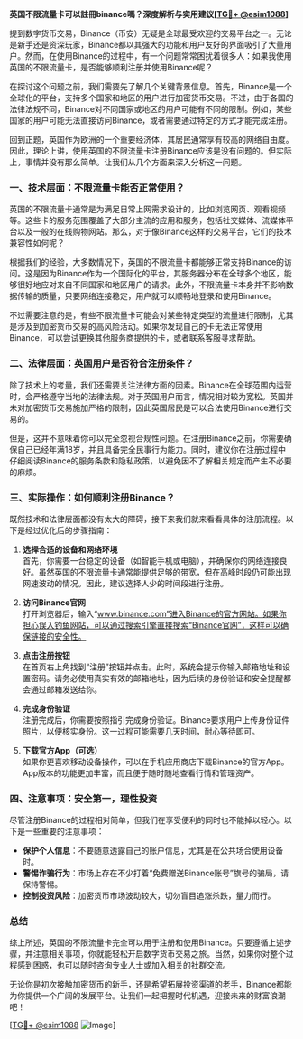**英国不限流量卡可以註冊binance嗎？深度解析与实用建议[[TG💪+ @esim1088](https://t.me/s/esim1088)]**

提到数字货币交易，Binance（币安）无疑是全球最受欢迎的交易平台之一。无论是新手还是资深玩家，Binance都以其强大的功能和用户友好的界面吸引了大量用户。然而，在使用Binance的过程中，有一个问题常常困扰着很多人：如果我使用英国的不限流量卡，是否能够顺利注册并使用Binance呢？

在探讨这个问题之前，我们需要先了解几个关键背景信息。首先，Binance是一个全球化的平台，支持多个国家和地区的用户进行加密货币交易。不过，由于各国的法律法规不同，Binance对不同国家或地区的用户可能有不同的限制。例如，某些国家的用户可能无法直接访问Binance，或者需要通过特定的方式才能完成注册。

回到正题，英国作为欧洲的一个重要经济体，其居民通常享有较高的网络自由度。因此，理论上讲，使用英国的不限流量卡注册Binance应该是没有问题的。但实际上，事情并没有那么简单。让我们从几个方面来深入分析这一问题。

### **一、技术层面：不限流量卡能否正常使用？**

英国的不限流量卡通常是为满足日常上网需求设计的，比如浏览网页、观看视频等。这些卡的服务范围覆盖了大部分主流的应用和服务，包括社交媒体、流媒体平台以及一般的在线购物网站。那么，对于像Binance这样的交易平台，它们的技术兼容性如何呢？

根据我们的经验，大多数情况下，英国的不限流量卡都能够正常支持Binance的访问。这是因为Binance作为一个国际化的平台，其服务器分布在全球多个地区，能够很好地应对来自不同国家和地区用户的请求。此外，不限流量卡本身并不影响数据传输的质量，只要网络连接稳定，用户就可以顺畅地登录和使用Binance。

不过需要注意的是，有些不限流量卡可能会对某些特定类型的流量进行限制，尤其是涉及到加密货币交易的高风险活动。如果你发现自己的卡无法正常使用Binance，可以尝试更换其他服务商提供的卡，或者联系客服寻求帮助。

### **二、法律层面：英国用户是否符合注册条件？**

除了技术上的考量，我们还需要关注法律方面的因素。Binance在全球范围内运营时，会严格遵守当地的法律法规。对于英国用户而言，情况相对较为宽松。英国并未对加密货币交易施加严格的限制，因此英国居民是可以合法使用Binance进行交易的。

但是，这并不意味着你可以完全忽视合规性问题。在注册Binance之前，你需要确保自己已经年满18岁，并且具备完全民事行为能力。同时，建议你在注册过程中仔细阅读Binance的服务条款和隐私政策，以避免因不了解相关规定而产生不必要的麻烦。

### **三、实际操作：如何顺利注册Binance？**

既然技术和法律层面都没有太大的障碍，接下来我们就来看看具体的注册流程。以下是经过优化后的步骤指南：

1. **选择合适的设备和网络环境**  
   首先，你需要一台稳定的设备（如智能手机或电脑），并确保你的网络连接良好。虽然英国的不限流量卡通常能提供足够的带宽，但在高峰时段仍可能出现网速波动的情况。因此，建议选择人少的时间段进行注册。

2. **访问Binance官网**  
   打开浏览器后，输入“www.binance.com”进入Binance的官方网站。如果你担心误入钓鱼网站，可以通过搜索引擎直接搜索“Binance官网”，这样可以确保链接的安全性。

3. **点击注册按钮**  
   在首页右上角找到“注册”按钮并点击。此时，系统会提示你输入邮箱地址和设置密码。请务必使用真实有效的邮箱地址，因为后续的身份验证和安全提醒都会通过邮箱发送给你。

4. **完成身份验证**  
   注册完成后，你需要按照指引完成身份验证。Binance要求用户上传身份证件照片，以便核实身份。这一过程可能需要几天时间，耐心等待即可。

5. **下载官方App（可选）**  
   如果你更喜欢移动设备操作，可以在手机应用商店下载Binance的官方App。App版本的功能更加丰富，而且便于随时随地查看行情和管理资产。

### **四、注意事项：安全第一，理性投资**

尽管注册Binance的过程相对简单，但我们在享受便利的同时也不能掉以轻心。以下是一些重要的注意事项：

- **保护个人信息**：不要随意透露自己的账户信息，尤其是在公共场合使用设备时。
- **警惕诈骗行为**：市场上存在不少打着“免费赠送Binance账号”旗号的骗局，请保持警惕。
- **控制投资风险**：加密货币市场波动较大，切勿盲目追涨杀跌，量力而行。

### **总结**

综上所述，英国的不限流量卡完全可以用于注册和使用Binance。只要遵循上述步骤，并注意相关事项，你就能轻松开启数字货币交易之旅。当然，如果你对整个过程感到困惑，也可以随时咨询专业人士或加入相关的社群交流。

无论你是初次接触加密货币的新手，还是希望拓展投资渠道的老手，Binance都能为你提供一个广阔的发展平台。让我们一起把握时代机遇，迎接未来的财富浪潮吧！

[[TG💪+ @esim1088](https://t.me/s/esim1088) ![Image](https://i.postimg.cc/4NQfJmqS/Snipaste-2025-05-13-00-14-12.png)]